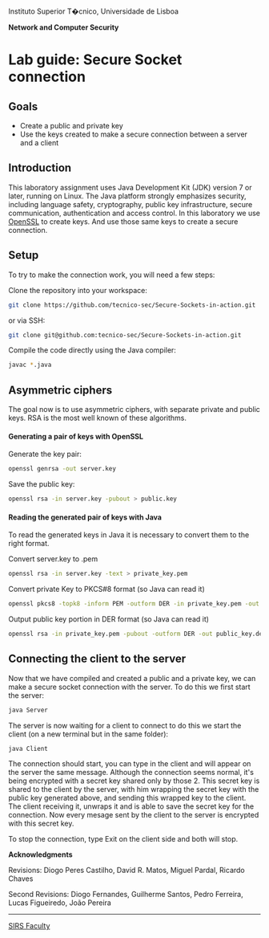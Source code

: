 Instituto Superior T�cnico, Universidade de Lisboa

**Network and Computer Security**

# Lab guide: Secure Socket connection

## Goals

- Create a public and private key
- Use the keys created to make a secure connection between a server and a client

## Introduction
This laboratory assignment uses Java Development Kit (JDK) version 7 or later, running on Linux. The Java platform strongly emphasizes security, including language safety, cryptography, public key infrastructure, secure communication, authentication and access control.
In this laboratory we use [OpenSSL](https://www.openssl.org/) to create keys. And use those same keys to create a secure connection.

## Setup
To try to make the connection work, you will need a few steps:

Clone the repository into your workspace:

```bash
git clone https://github.com/tecnico-sec/Secure-Sockets-in-action.git
```

or via SSH:

```bash
git clone git@github.com:tecnico-sec/Secure-Sockets-in-action.git
```

Compile the code directly using the Java compiler:

```bash
javac *.java
```

## Asymmetric ciphers
The goal now is to use asymmetric ciphers, with separate private and public keys. RSA is the most well known of these algorithms.

#### Generating a pair of keys with OpenSSL

Generate the key pair:

```bash
openssl genrsa -out server.key
```

Save the public key:

```bash
openssl rsa -in server.key -pubout > public.key
```

#### Reading the generated pair of keys with Java

To read the generated keys in Java it is necessary to convert them to the right format.

Convert server.key to .pem

```bash
openssl rsa -in server.key -text > private_key.pem
```

Convert private Key to PKCS#8 format (so Java can read it)

```bash
openssl pkcs8 -topk8 -inform PEM -outform DER -in private_key.pem -out private_key.der -nocrypt
```

Output public key portion in DER format (so Java can read it)

```bash
openssl rsa -in private_key.pem -pubout -outform DER -out public_key.der
```

## Connecting the client to the server

Now that we have compiled and created a public and a private key, we can make a secure socket connection with the server.
To do this we first start the server:
```bash
java Server
```

The server is now waiting for a client to connect to do this we start the client (on a new terminal but in the same folder):

```bash
java Client
```

The connection should start, you can type in the client and will appear on the server the same message.
Although the connection seems normal, it's being encrypted with a secret key shared only by those 2. This secret key is shared to the client by the server, with him wrapping the secret key with the public key generated above, and sending this wrapped key to the client.
The client receiving it, unwraps it and is able to save the secret key for the connection. Now every mesage sent by the client to the server is encrypted with this secret key.

To stop the connection, type Exit on the client side and both will stop.

**Acknowledgments**

Revisions: Diogo Peres Castilho, David R. Matos, Miguel Pardal, Ricardo Chaves

Second Revisions: Diogo Fernandes, Guilherme Santos, Pedro Ferreira, Lucas Figueiredo, João Pereira

----

[SIRS Faculty](mailto:meic-sirs@disciplinas.tecnico.ulisboa.pt)
